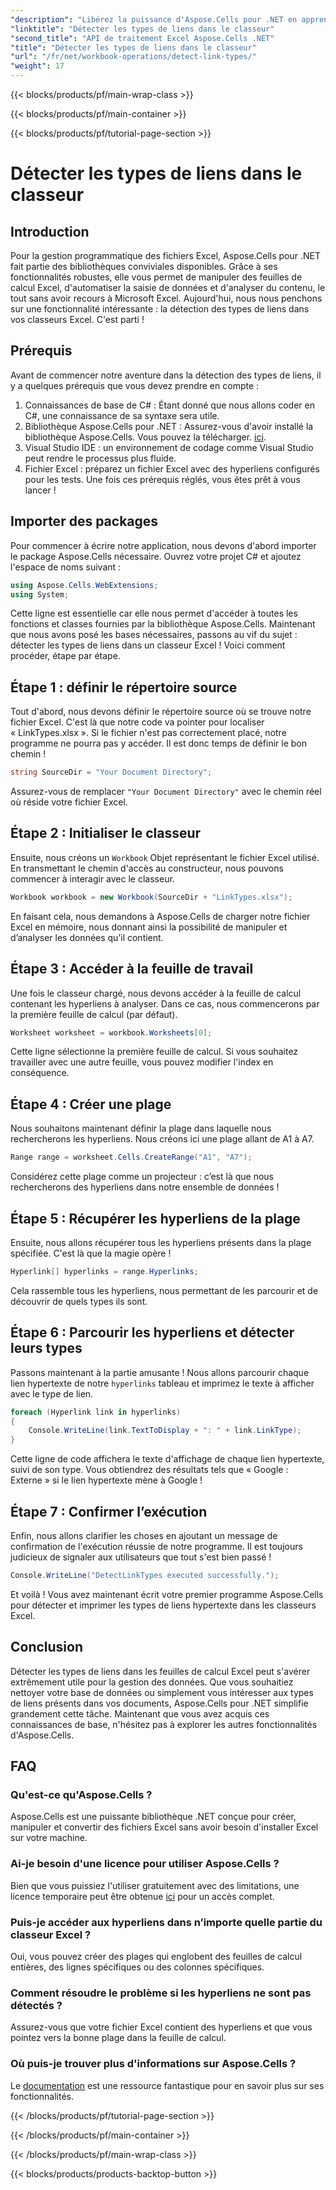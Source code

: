 ```yaml
---
"description": "Libérez la puissance d'Aspose.Cells pour .NET en apprenant à détecter efficacement les types d'hyperliens dans les feuilles de calcul Excel avec ce guide complet."
"linktitle": "Détecter les types de liens dans le classeur"
"second_title": "API de traitement Excel Aspose.Cells .NET"
"title": "Détecter les types de liens dans le classeur"
"url": "/fr/net/workbook-operations/detect-link-types/"
"weight": 17
---
```


{{< blocks/products/pf/main-wrap-class >}}

{{< blocks/products/pf/main-container >}}

{{< blocks/products/pf/tutorial-page-section >}}

# Détecter les types de liens dans le classeur

## Introduction
Pour la gestion programmatique des fichiers Excel, Aspose.Cells pour .NET fait partie des bibliothèques conviviales disponibles. Grâce à ses fonctionnalités robustes, elle vous permet de manipuler des feuilles de calcul Excel, d'automatiser la saisie de données et d'analyser du contenu, le tout sans avoir recours à Microsoft Excel. Aujourd'hui, nous nous penchons sur une fonctionnalité intéressante : la détection des types de liens dans vos classeurs Excel. C'est parti !
## Prérequis
Avant de commencer notre aventure dans la détection des types de liens, il y a quelques prérequis que vous devez prendre en compte :
1. Connaissances de base de C# : Étant donné que nous allons coder en C#, une connaissance de sa syntaxe sera utile.
2. Bibliothèque Aspose.Cells pour .NET : Assurez-vous d'avoir installé la bibliothèque Aspose.Cells. Vous pouvez la télécharger. [ici](https://releases.aspose.com/cells/net/).
3. Visual Studio IDE : un environnement de codage comme Visual Studio peut rendre le processus plus fluide.
4. Fichier Excel : préparez un fichier Excel avec des hyperliens configurés pour les tests.
Une fois ces prérequis réglés, vous êtes prêt à vous lancer !
## Importer des packages
Pour commencer à écrire notre application, nous devons d'abord importer le package Aspose.Cells nécessaire. Ouvrez votre projet C# et ajoutez l'espace de noms suivant :
```csharp
using Aspose.Cells.WebExtensions;
using System;
```
Cette ligne est essentielle car elle nous permet d'accéder à toutes les fonctions et classes fournies par la bibliothèque Aspose.Cells.
Maintenant que nous avons posé les bases nécessaires, passons au vif du sujet : détecter les types de liens dans un classeur Excel ! Voici comment procéder, étape par étape.
## Étape 1 : définir le répertoire source
Tout d'abord, nous devons définir le répertoire source où se trouve notre fichier Excel. C'est là que notre code va pointer pour localiser « LinkTypes.xlsx ». Si le fichier n'est pas correctement placé, notre programme ne pourra pas y accéder. Il est donc temps de définir le bon chemin !
```csharp
string SourceDir = "Your Document Directory";
```
Assurez-vous de remplacer `"Your Document Directory"` avec le chemin réel où réside votre fichier Excel.
## Étape 2 : Initialiser le classeur
Ensuite, nous créons un `Workbook` Objet représentant le fichier Excel utilisé. En transmettant le chemin d'accès au constructeur, nous pouvons commencer à interagir avec le classeur.
```csharp
Workbook workbook = new Workbook(SourceDir + "LinkTypes.xlsx");
```
En faisant cela, nous demandons à Aspose.Cells de charger notre fichier Excel en mémoire, nous donnant ainsi la possibilité de manipuler et d’analyser les données qu’il contient.
## Étape 3 : Accéder à la feuille de travail
Une fois le classeur chargé, nous devons accéder à la feuille de calcul contenant les hyperliens à analyser. Dans ce cas, nous commencerons par la première feuille de calcul (par défaut).
```csharp
Worksheet worksheet = workbook.Worksheets[0];
```
Cette ligne sélectionne la première feuille de calcul. Si vous souhaitez travailler avec une autre feuille, vous pouvez modifier l'index en conséquence. 
## Étape 4 : Créer une plage
Nous souhaitons maintenant définir la plage dans laquelle nous rechercherons les hyperliens. Nous créons ici une plage allant de A1 à A7.
```csharp
Range range = worksheet.Cells.CreateRange("A1", "A7");
```
Considérez cette plage comme un projecteur : c’est là que nous rechercherons des hyperliens dans notre ensemble de données !
## Étape 5 : Récupérer les hyperliens de la plage
Ensuite, nous allons récupérer tous les hyperliens présents dans la plage spécifiée. C'est là que la magie opère !
```csharp
Hyperlink[] hyperlinks = range.Hyperlinks;
```
Cela rassemble tous les hyperliens, nous permettant de les parcourir et de découvrir de quels types ils sont.
## Étape 6 : Parcourir les hyperliens et détecter leurs types
Passons maintenant à la partie amusante ! Nous allons parcourir chaque lien hypertexte de notre `hyperlinks` tableau et imprimez le texte à afficher avec le type de lien.
```csharp
foreach (Hyperlink link in hyperlinks)
{
	Console.WriteLine(link.TextToDisplay + ": " + link.LinkType);
}
```
Cette ligne de code affichera le texte d'affichage de chaque lien hypertexte, suivi de son type. Vous obtiendrez des résultats tels que « Google : Externe » si le lien hypertexte mène à Google !
## Étape 7 : Confirmer l’exécution
Enfin, nous allons clarifier les choses en ajoutant un message de confirmation de l'exécution réussie de notre programme. Il est toujours judicieux de signaler aux utilisateurs que tout s'est bien passé !
```csharp
Console.WriteLine("DetectLinkTypes executed successfully.");
```
Et voilà ! Vous avez maintenant écrit votre premier programme Aspose.Cells pour détecter et imprimer les types de liens hypertexte dans les classeurs Excel.
## Conclusion
Détecter les types de liens dans les feuilles de calcul Excel peut s'avérer extrêmement utile pour la gestion des données. Que vous souhaitiez nettoyer votre base de données ou simplement vous intéresser aux types de liens présents dans vos documents, Aspose.Cells pour .NET simplifie grandement cette tâche. Maintenant que vous avez acquis ces connaissances de base, n'hésitez pas à explorer les autres fonctionnalités d'Aspose.Cells.
## FAQ
### Qu'est-ce qu'Aspose.Cells ?
Aspose.Cells est une puissante bibliothèque .NET conçue pour créer, manipuler et convertir des fichiers Excel sans avoir besoin d'installer Excel sur votre machine.
### Ai-je besoin d'une licence pour utiliser Aspose.Cells ?
Bien que vous puissiez l'utiliser gratuitement avec des limitations, une licence temporaire peut être obtenue [ici](https://purchase.aspose.com/temporary-license/) pour un accès complet.
### Puis-je accéder aux hyperliens dans n’importe quelle partie du classeur Excel ?
Oui, vous pouvez créer des plages qui englobent des feuilles de calcul entières, des lignes spécifiques ou des colonnes spécifiques.
### Comment résoudre le problème si les hyperliens ne sont pas détectés ?
Assurez-vous que votre fichier Excel contient des hyperliens et que vous pointez vers la bonne plage dans la feuille de calcul.
### Où puis-je trouver plus d'informations sur Aspose.Cells ?
Le [documentation](https://reference.aspose.com/cells/net/) est une ressource fantastique pour en savoir plus sur ses fonctionnalités.

{{< /blocks/products/pf/tutorial-page-section >}}

{{< /blocks/products/pf/main-container >}}

{{< /blocks/products/pf/main-wrap-class >}}

{{< blocks/products/products-backtop-button >}}